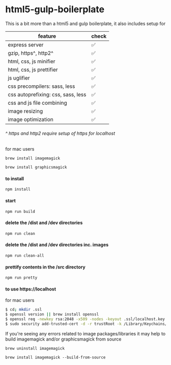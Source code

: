 # html5-gulp-boilerplate

This is a bit more than a html5 and gulp boilerplate, it also includes setup for

|feature|check|
|--|--|
|express server|:white_check_mark:|
|gzip, https^, http2^|:white_check_mark:|
|html, css, js minifier|:white_check_mark:|
|html, css, js prettifier|:white_check_mark:|
|js uglifier|:white_check_mark:|
|css precompilers: sass, less|:white_check_mark:|
|css autoprefixing: css, sass, less|:white_check_mark:|
|css and js file combining|:white_check_mark:|
|image resizing|:white_check_mark:|
|image optimization|:white_check_mark:|

###### ^ https and http2 require setup of https for localhost

for mac users

`brew install imagemagick`

`brew install graphicsmagick`

#### to install
`npm install`

#### start
`npm run build`

#### delete the /dist and /dev directories
`npm run clean`

#### delete the /dist and /dev directories **inc. images**
`npm run clean-all`

#### prettify contents in the /src directory
`npm run pretty`





#### to use https://localhost

for mac users
```bash
$ cd; mkdir .ssl
$ openssl version || brew install openssl
$ openssl req -newkey rsa:2048 -x509 -nodes -keyout .ssl/localhost.key -new -out .ssl/localhost.crt -subj /CN=localhost -reqexts SAN -extensions SAN -config <(cat /System/Library/OpenSSL/openssl.cnf <(printf '[SAN]\nsubjectAltName=DNS:localhost')) -sha256 -days 3650
$ sudo security add-trusted-cert -d -r trustRoot -k /Library/Keychains/System.keychain .ssl/localhost.crt
```

If you're seeing any errors related to image packages/libraries it may help to build imagemagick and/or graphicsmagick from source

`brew uninstall imagemagick`

`brew install imagemagick --build-from-source`
